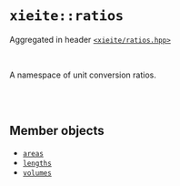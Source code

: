 # `xieite::ratios`
Aggregated in header [`<xieite/ratios.hpp>`](https://github.com/Eczbek/xieite/tree/main/include/xieite/ratios.hpp)

<br/>

A namespace of unit conversion ratios.

<br/><br/>

## Member objects
- [`areas`](https://github.com/Eczbek/xieite/tree/main/docs/ratios/areas.md)
- [`lengths`](https://github.com/Eczbek/xieite/tree/main/docs/ratios/lengths.md)
- [`volumes`](https://github.com/Eczbek/xieite/tree/main/docs/ratios/volumes.md)
